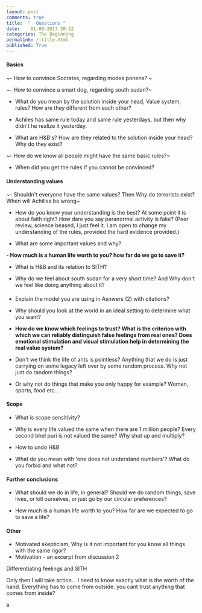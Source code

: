```yaml
---
layout: post
comments: true
title:  "  Questions "
date:    01-09-2017 20:12
categories: The Beginning
permalink: /:title.html
published: True
---
```


#### Basics

~- How to convince Socrates, regarding modes ponens? ~

~- How to convince a smart dog, regarding south sudan?~

- What do you mean by the solution inside your head, Value system, rules? How are they different from each other?

- Achiles has same rule today and same rule yesterdays, but then why didn't he realize it yesterday.

- What are H&B's? How are they related to the solution inside your head? Why do they exist?

~- How do we know all people might have the same basic rules?~

- When did you get the rules if you cannot be convinced?
#### Understanding values

~- Shouldn't everyone have the same values? Then Why do terrorists exist? When will Achilles be wrong~

- How do you know your understanding is the best? At some point it is about faith right? How dare you say paranormal activity is fake?
(Peer review, science beased, I just feel it. I am open to change my understanding of the rules, provided the hard evidence provided.)

- What are some important values and why?

**- How much is a human life worth to you? how far do we go to save it?**

- What is H&B and its relation to SITH?

- Why do we feel about south sudan for a very short time? And Why don't we feel like doing anything about it?
####
- Explain the model you are using in Asnwers (2) with citations?
- Why should you look at the world in an ideal setting to determine what you want?

- **How do we know which feelings to trust? What is the criterion with which we can reliably distinguish false feelings from real ones? Does emotional stimulation and visual stimulation help in determining the real value system?**





- Don't we think the life of ants is pointless? Anything that we do is just carrying on some legacy left over by some random process. Why not just do random things?

- Or why not do things that make you only happy for example? Women, sports, food etc...



#### Scope

- What is scope sensitivity?

- Why is every life valued the same when there are 1 million people? Every second bhel puri is not valued the same? Why shut up and multiply?

- How to undo H&B

- What do you mean with 'one does not understand numbers'? What do you forbid and what not?

#### Further conclusions

- What should we do in life, in general? Should we do random things, save lives, or kill ourselves, or just go by our circular preferences?

- How much is a human life worth to you? How far are we expected to go to save a life?

#### Other

- Motivated skepticism, Why is it not important for you know all things with the same rigor?
- Motivation - an excerpt from discussion 2


Differentiating feelings and SITH



Only then I will take action... I need to know exactly what is the worth of the hand. Everything has to come from outside. you cant trust anything that comes from inside?

a
